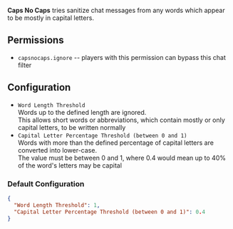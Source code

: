 ﻿**Caps No Caps** tries sanitize chat messages from any words which appear to be mostly in capital letters.  

## Permissions
- `capsnocaps.ignore` -- players with this permission can bypass this chat filter

## Configuration
- `Word Length Threshold`  
  Words up to the defined length are ignored.  
  This allows short words or abbreviations, which contain mostly or only capital letters, to be written normally  
- `Capital Letter Percentage Threshold (between 0 and 1)`  
  Words with more than the defined percentage of capital letters are converted into lower-case.  
  The value must be between 0 and 1, where 0.4 would mean up to 40% of the word's letters may be capital

### Default Configuration
```json
{
  "Word Length Threshold": 1,
  "Capital Letter Percentage Threshold (between 0 and 1)": 0.4
}
```